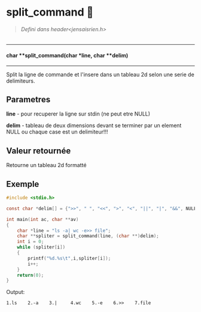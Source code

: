 # split_command :shit:
>###### Defini dans header<jensaisrien.h>

------
#### char    **split_command(char       *line, char     **delim)
------
Split la ligne de commande et l'insere dans un tableau 2d selon une serie de delimiteurs.

## Parametres
**line**  - pour recuperer la ligne sur stdin (ne peut etre NULL)

**delim** - tableau de deux dimensions devant se terminer par un element NULL ou 
            chaque case est un delimiteur!!!

## Valeur retournée
Retourne un tableau 2d formatté

## Exemple
```c
#include <stdio.h>

const char *delim[] = {">>", " ", "<<", ">", "<", "||", "|", "&&", NULL};

int main(int ac, char **av)
{
    char *line = "ls -a| wc -e>> file";
    char **spliter = split_command(line, (char **)delim);
    int i = 0;
    while (spliter[i])
    {
        printf("%d.%s\t",i,spliter[i]);
        i++;
    }
    return(0);
}
```
Output:
```
1.ls    2.-a    3.|     4.wc    5.-e    6.>>    7.file
```
